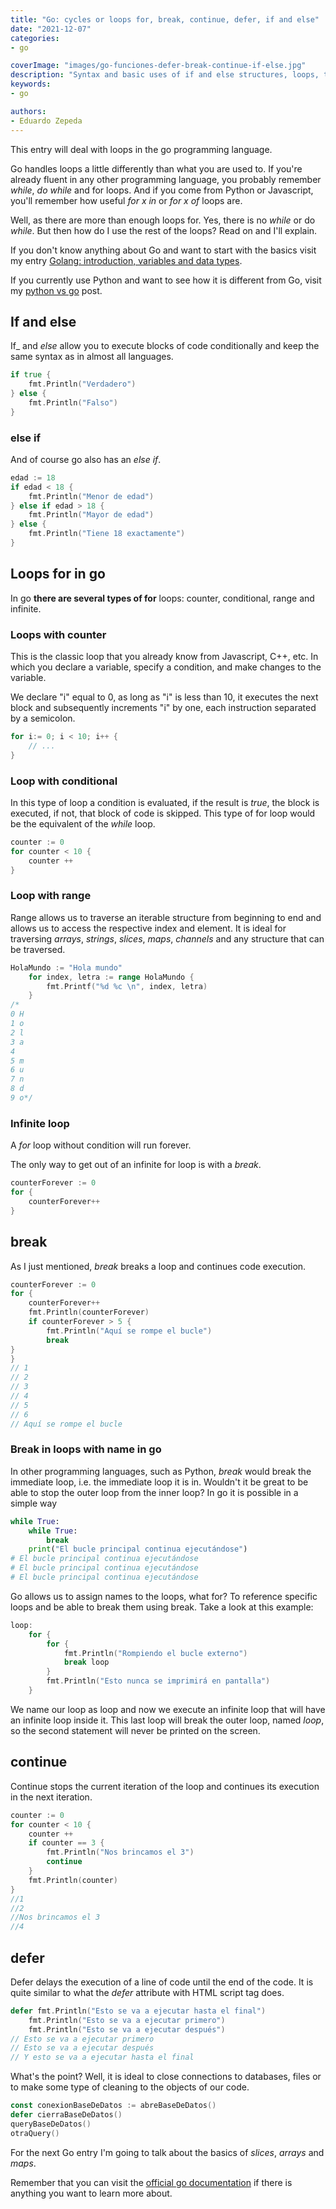 ```yaml
---
title: "Go: cycles or loops for, break, continue, defer, if and else"
date: "2021-12-07"
categories:
- go

coverImage: "images/go-funciones-defer-break-continue-if-else.jpg"
description: "Syntax and basic uses of if and else structures, loops, their types, break, continue and defer in the go programming language."
keywords:
- go

authors:
- Eduardo Zepeda
---
```


This entry will deal with loops in the go programming language.

Go handles loops a little differently than what you are used to. If you're already fluent in any other programming language, you probably remember _while_, _do while_ and for loops. And if you come from Python or Javascript, you'll remember how useful _for x in_ or _for x of_ loops are.

Well, as there are more than enough loops for. Yes, there is no _while_ or do _while_. But then how do I use the rest of the loops? Read on and I'll explain.

If you don't know anything about Go and want to start with the basics visit my entry [Golang: introduction, variables and data types](/go-programming-language-introduction-to-variables-and-data-types/).

If you currently use Python and want to see how it is different from Go, visit my [python vs go](/python-vs-go-which-is-the-best/) post.

## If and else

If_ and _else_ allow you to execute blocks of code conditionally and keep the same syntax as in almost all languages.

```go
if true {
    fmt.Println("Verdadero")
} else {
    fmt.Println("Falso")
}
```

### else if

And of course go also has an _else if_.

```go
edad := 18
if edad < 18 {
    fmt.Println("Menor de edad")
} else if edad > 18 {
    fmt.Println("Mayor de edad")
} else {
    fmt.Println("Tiene 18 exactamente")
}
```

## Loops for in go

In go **there are several types of for** loops: counter, conditional, range and infinite.

### Loops with counter

This is the classic loop that you already know from Javascript, C++, etc. In which you declare a variable, specify a condition, and make changes to the variable.

We declare "i" equal to 0, as long as "i" is less than 10, it executes the next block and subsequently increments "i" by one, each instruction separated by a semicolon.

```go
for i:= 0; i < 10; i++ {
    // ...
}
```

### Loop with conditional

In this type of loop a condition is evaluated, if the result is _true_, the block is executed, if not, that block of code is skipped. This type of for loop would be the equivalent of the _while_ loop.

```go
counter := 0
for counter < 10 {
    counter ++
}
```

### Loop with range

Range allows us to traverse an iterable structure from beginning to end and allows us to access the respective index and element. It is ideal for traversing _arrays_, _strings_, _slices_, _maps_, _channels_ and any structure that can be traversed.

```go
HolaMundo := "Hola mundo"
    for index, letra := range HolaMundo {
    	fmt.Printf("%d %c \n", index, letra)
    }
/*
0 H 
1 o 
2 l 
3 a 
4   
5 m 
6 u 
7 n 
8 d 
9 o*/
```

### Infinite loop

A _for_ loop without condition will run forever.

The only way to get out of an infinite for loop is with a _break_.

```go
counterForever := 0
for {
    counterForever++
}
```

## break

As I just mentioned, _break_ breaks a loop and continues code execution.

```go
counterForever := 0
for {
    counterForever++
    fmt.Println(counterForever)
    if counterForever > 5 {
        fmt.Println("Aquí se rompe el bucle")
        break
}
}
// 1
// 2
// 3
// 4
// 5
// 6
// Aquí se rompe el bucle
```

### Break in loops with name in go

In other programming languages, such as Python, _break_ would break the immediate loop, i.e. the immediate loop it is in. Wouldn't it be great to be able to stop the outer loop from the inner loop? In go it is possible in a simple way

```python
while True:
    while True:
        break
    print("El bucle principal continua ejecutándose")
# El bucle principal continua ejecutándose
# El bucle principal continua ejecutándose
# El bucle principal continua ejecutándose
```

Go allows us to assign names to the loops, what for? To reference specific loops and be able to break them using break. Take a look at this example:

```go
loop:
    for {
    	for {
    		fmt.Println("Rompiendo el bucle externo")
    		break loop
    	}
    	fmt.Println("Esto nunca se imprimirá en pantalla")
    }
```

We name our loop as loop and now we execute an infinite loop that will have an infinite loop inside it. This last loop will break the outer loop, named _loop_, so the second statement will never be printed on the screen.

## continue

Continue stops the current iteration of the loop and continues its execution in the next iteration.

```go
counter := 0
for counter < 10 {
    counter ++
    if counter == 3 {
        fmt.Println("Nos brincamos el 3")
        continue
    }
    fmt.Println(counter)
}
//1
//2
//Nos brincamos el 3
//4
```

## defer

Defer delays the execution of a line of code until the end of the code. It is quite similar to what the _defer_ attribute with HTML script tag does.

```go
defer fmt.Println("Esto se va a ejecutar hasta el final")
    fmt.Println("Esto se va a ejecutar primero")
    fmt.Println("Esto se va a ejecutar después")
// Esto se va a ejecutar primero
// Esto se va a ejecutar después
// Y esto se va a ejecutar hasta el final
```

What's the point? Well, it is ideal to close connections to databases, files or to make some type of cleaning to the objects of our code.

```go
const conexionBaseDeDatos := abreBaseDeDatos()
defer cierraBaseDeDatos()
queryBaseDeDatos()
otraQuery()
```

For the next Go entry I'm going to talk about the basics of _slices_, _arrays_ and _maps_.

Remember that you can visit the [official go documentation](https://go.dev/doc/) if there is anything you want to learn more about.
